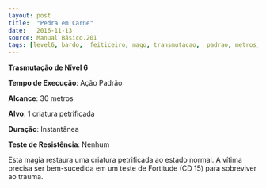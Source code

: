 ```yaml
---
layout: post
title:  "Pedra em Carne"
date:   2016-11-13
source: Manual Básico.201
tags: [level6, bardo,  feiticeiro, mago, transmutacao,  padrao, metros, criatura, instantanea, nenhum]
---
```


**Trasmutação de Nível 6**

**Tempo de Execução**: Ação Padrão

**Alcance**: 30 metros

**Alvo**: 1 criatura petrificada

**Duração**: Instantânea

**Teste de Resistência**: Nenhum

Esta magia restaura uma criatura petrificada ao estado normal. A vítima precisa ser bem-sucedida em um teste de Fortitude (CD 15) para sobreviver ao trauma.